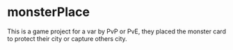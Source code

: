# monsterPlace
This is a game project for a var by PvP or PvE, they placed the monster card  to protect their city or capture others city.

